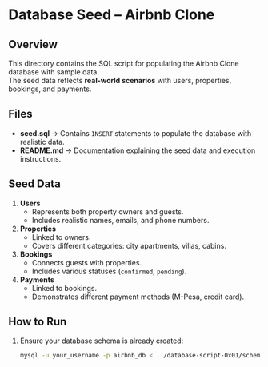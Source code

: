 # Database Seed – Airbnb Clone

## Overview
This directory contains the SQL script for populating the Airbnb Clone database with sample data.  
The seed data reflects **real-world scenarios** with users, properties, bookings, and payments.

## Files
- **seed.sql** → Contains `INSERT` statements to populate the database with realistic data.
- **README.md** → Documentation explaining the seed data and execution instructions.

## Seed Data
1. **Users**
   - Represents both property owners and guests.
   - Includes realistic names, emails, and phone numbers.
2. **Properties**
   - Linked to owners.
   - Covers different categories: city apartments, villas, cabins.
3. **Bookings**
   - Connects guests with properties.
   - Includes various statuses (`confirmed`, `pending`).
4. **Payments**
   - Linked to bookings.
   - Demonstrates different payment methods (M-Pesa, credit card).

## How to Run
1. Ensure your database schema is already created:
   ```bash
   mysql -u your_username -p airbnb_db < ../database-script-0x01/schema.sql
